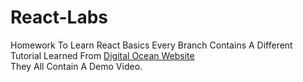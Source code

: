 # React-Labs
Homework To Learn React Basics
Every Branch Contains A Different Tutorial Learned From <a href="https://www.digitalocean.com/" target="_blank">Digital Ocean Website</a>
<br>They All Contain A Demo Video.
